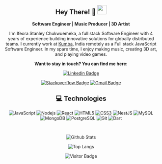 <div align="center">

## Hey There! 🧡 <img src="https://raw.githubusercontent.com/aemmadi/aemmadi/master/wave.gif" width="30px">

**Software Engineer | Music Producer | 3D Artist**

I'm Ifeora Stanley Chukwuemeka, a full stack Software Engineer with 4 years of experience building innovative solutions for globally distributed teams. I currently work at [Kumba](https://www.meetkumba.com/), India remotely as a Full stack JavaScript Software Engineer. In my spare time, I enjoy making music, creating 3D art, and playing video games.

**Want to stay in touch? You can find me here:**

[![Linkedin Badge](https://img.shields.io/badge/-chukwuemeka-blue?style=flat-square&logo=Linkedin&logoColor=white&link=https://www.linkedin.com/in/chukwuemeka-ifeora/)](https://www.linkedin.com/in/chukwuemeka-ifeora/)


[![Stackoverflow Badge](https://img.shields.io/badge/-chukwuemeka-0B3C49?style=flat-square&labelColor=black&color=black&logo=Stackoverflow&link=https://stackoverflow.com/users/10262515/emyboy)](https://stackoverflow.com/users/10262515/emyboy)
[![Gmail Badge](https://img.shields.io/badge/-victor.onwuzor@gmail.com-c14438?style=flat-square&logo=Gmail&logoColor=white&link=mailto:chukwuemekaifeora@gmail.com)](chukwuemekaifeora@gmail.com)


## 💻 Technologies

![JavaScript](https://img.shields.io/badge/-JavaScript-black?style=flat-square&logo=javascript)
![Nodejs](https://img.shields.io/badge/-Nodejs-black?style=flat-square&logo=Node.js)
![React](https://img.shields.io/badge/-React-black?style=flat-square&logo=react)
![HTML5](https://img.shields.io/badge/-HTML5-E34F26?style=flat-square&logo=html5&logoColor=white)
![CSS3](https://img.shields.io/badge/-CSS3-1572B6?style=flat-square&logo=css3)
![NestJS](https://img.shields.io/badge/-NestJS-E0234E?style=flat-square&logo=nestjs)
![MySQL](https://img.shields.io/badge/-MySQL-black?style=flat-square&logo=mysql)
![MongoDB](https://img.shields.io/badge/-MongoDB-black?style=flat-square&logo=mongodb)
![PostgreSQL](https://img.shields.io/badge/-PostgreSQL-336791?style=flat-square&logo=postgresql)
![Git](https://img.shields.io/badge/-Git-black?style=flat-square&logo=git)
![Dart](https://img.shields.io/badge/-Dart-black?style=flat-square&logo=dart)

<br>

![Github Stats](https://github-readme-stats.vercel.app/api?username=emyboy&show_icons=true&count_private=true)

![Top Langs](https://github-readme-stats.vercel.app/api/top-langs/?username=emyboy&layout=compact)

![Visitor Badge](https://visitor-badge.laobi.icu/badge?page_id=emyboy)

</div>
